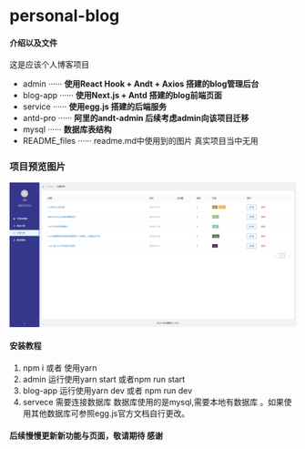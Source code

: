 # personal-blog

#### 介绍以及文件
这是应该个人博客项目
*  admin ······ **使用React Hook + Andt + Axios 搭建的blog管理后台**
*  blog-app ······ **使用Next.js + Antd 搭建的blog前端页面**
*  service ······ **使用egg.js 搭建的后端服务**
*  antd-pro ······ **阿里的andt-admin 后续考虑admin向该项目迁移**
*  mysql ······ **数据库表结构**
*  README_files ······ readme.md中使用到的图片 真实项目当中无用


### 项目预览图片
![](README_files/2.jpg)



#### 安装教程
1.  npm i 或者 使用yarn 
2.  admin 运行使用yarn start 或者npm run start
3.  blog-app 运行使用yarn dev 或者 npm run dev
4.  servece 需要连接数据库 数据库使用的是mysql,需要本地有数据库 。如果使用其他数据库可参照egg.js官方文档自行更改。

#### 后续慢慢更新新功能与页面，敬请期待 感谢







